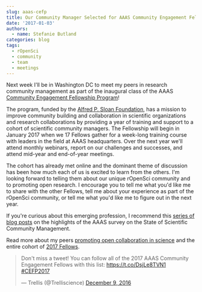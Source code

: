 ```yaml
---
slug: aaas-cefp
title: Our Community Manager Selected for AAAS Community Engagement Fellowship Program
date: '2017-01-03'
authors:
  - name: Stefanie Butland
categories: blog
tags:
  - rOpenSci
  - community
  - team
  - meetings
---
```


Next week I'll be in Washington DC to meet my peers in research community management as part of the inaugural class of the AAAS [Community Engagement Fellowship Program](https://www.aaas.org/cefp/meet-our-fellows)!

The program, funded by the [Alfred P. Sloan Foundation](https://sloan.org/), has a mission to improve community building and collaboration in scientific organizations and research collaborations by providing a year of training and support to a cohort of scientific community managers. The Fellowship will begin in January 2017 when we 17 Fellows gather for a week-long training course with leaders in the field at AAAS headquarters. Over the next year we'll attend monthly webinars, report on our challenges and successes, and attend mid-year and end-of-year meetings.

The cohort has already met online and the dominant theme of discussion has been how much each of us is excited to learn from the others. I'm looking forward to telling them about our unique rOpenSci community and to promoting open research. I encourage you to tell me what you'd like me to share with the other Fellows, tell me about your experience as part of the rOpenSci community, or tell me what you'd like me to figure out in the next year.

If you're curious about this emerging profession, I recommend this [series of blog posts](https://blog.trelliscience.com/tag/state-of-scientific-community-management/) on the highlights of the AAAS survey on the State of Scientific Community Management.

Read more about my peers [promoting open collaboration in science](https://blog.trelliscience.com/meet-the-2017-community-engagement-fellows-promoting-open-collaboration-in-science/) and the entire cohort of [2017 Fellows](https://blog.trelliscience.com/introducing-the-2017-community-engagement-fellows/).

<blockquote class="twitter-tweet" data-lang="en"><p lang="en" dir="ltr">Don&#39;t miss a tweet! You can follow all of the 2017 AAAS Community Engagement Fellows with this list: <a href="https://t.co/DsjLe8TVN1">https://t.co/DsjLe8TVN1</a> <a href="https://twitter.com/hashtag/CEFP2017?src=hash">#CEFP2017</a></p>&mdash; Trellis (@Trelliscience) <a href="https://twitter.com/Trelliscience/status/807240268852367360">December 9, 2016</a></blockquote>
<script async src="//platform.twitter.com/widgets.js" charset="utf-8"></script>


